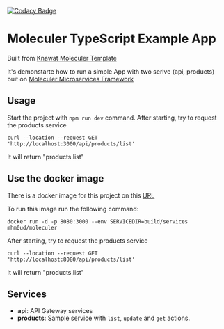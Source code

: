 [![Codacy Badge](https://app.codacy.com/project/badge/Grade/f395d979637144eb85dec003a3346aaf)](https://www.codacy.com/gh/Knawat/knawat-moleculer-template?utm_source=github.com&utm_medium=referral&utm_content=Knawat/knawat-moleculer-template&utm_campaign=Badge_Grade)

# Moleculer TypeScript Example App

Built from [Knawat Moleculer Template](https://github.com/Knawat/knawat-moleculer-template)

It's demonstarte how to run a simple App with two serive (api, products) buit on [Moleculer Microservices Framework](https://moleculer.services/)

## Usage

Start the project with `npm run dev` command.
After starting, try to request the products service

`curl --location --request GET 'http://localhost:3000/api/products/list'`

It will return "products.list"

## Use the docker image

There is a docker image for this project on this [URL](https://hub.docker.com/r/mhm0ud/moleculer)

To run this image run the following command:

`docker run -d -p 8080:3000 --env SERVICEDIR=build/services mhm0ud/moleculer`

After starting, try to request the products service

`curl --location --request GET 'http://localhost:8080/api/products/list'`

It will return "products.list"

## Services

- **api**: API Gateway services
- **products**: Sample service with `list`, `update` and `get` actions.
